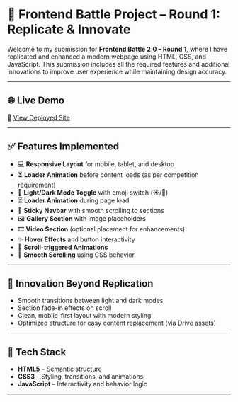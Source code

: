 # 🚀 Frontend Battle Project – Round 1: Replicate & Innovate

Welcome to my submission for **Frontend Battle 2.0 – Round 1**, where I have replicated and enhanced a modern webpage using HTML, CSS, and JavaScript. This submission includes all the required features and additional innovations to improve user experience while maintaining design accuracy.

---

## 🌐 Live Demo

🔗 [View Deployed Site](https://somesh246-12.github.io/Frontend-Battle/)

---

## ✅ Features Implemented

- 💻 **Responsive Layout** for mobile, tablet, and desktop
- ⏳ **Loader Animation** before content loads (as per competition requirement)
- 🌙 **Light/Dark Mode Toggle** with emoji switch (☀️/🌙)
- ⏳ **Loader Animation** during page load
- 🔗 **Sticky Navbar** with smooth scrolling to sections
- 🖼️ **Gallery Section** with image placeholders
- 🎞️ **Video Section** (optional placement for enhancements)
- ✨ **Hover Effects** and button interactivity
- 🔄 **Scroll-triggered Animations**
- 🧭 **Smooth Scrolling** using CSS behavior

---

## 🧠 Innovation Beyond Replication

- Smooth transitions between light and dark modes
- Section fade-in effects on scroll
- Clean, mobile-first layout with modern styling
- Optimized structure for easy content replacement (via Drive assets)

---

## 🧪 Tech Stack

- **HTML5** – Semantic structure
- **CSS3** – Styling, transitions, and animations
- **JavaScript** – Interactivity and behavior logic

---


